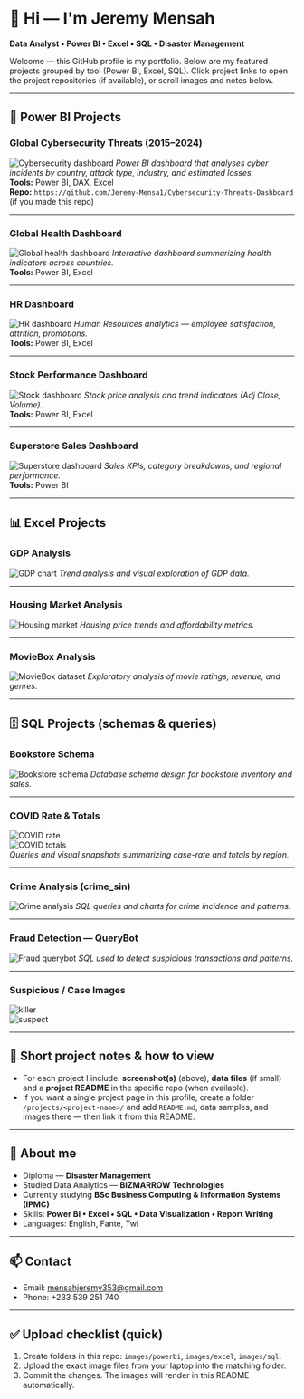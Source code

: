 # 👋 Hi — I'm Jeremy Mensah

**Data Analyst • Power BI • Excel • SQL • Disaster Management**

Welcome — this GitHub profile is my portfolio. Below are my featured projects grouped by tool (Power BI, Excel, SQL). Click project links to open the project repositories (if available), or scroll images and notes below.



---

## 📂 Power BI Projects

### Global Cybersecurity Threats (2015–2024)
![Cybersecurity dashboard](https://github.com/Jeremy-Mensah1/Jeremy-Mensah1/blob/main/cybersecurity_dashboard.jpg?raw=true)
*Power BI dashboard that analyses cyber incidents by country, attack type, industry, and estimated losses.*  
**Tools:** Power BI, DAX, Excel  
**Repo:** `https://github.com/Jeremy-Mensa1/Cybersecurity-Threats-Dashboard` (if you made this repo)

---

### Global Health Dashboard
![Global health dashboard](https://github.com/Jeremy-Mensah1/Jeremy-Mensah1/blob/main/global_health_dashboard.jpg?raw=true)
*Interactive dashboard summarizing health indicators across countries.*  
**Tools:** Power BI, Excel

---

### HR Dashboard
![HR dashboard](https://github.com/Jeremy-Mensah1/Jeremy-Mensah1/blob/main/hr_dashboard.jpg?raw=true)
*Human Resources analytics — employee satisfaction, attrition, promotions.*  
**Tools:** Power BI, Excel

---

### Stock Performance Dashboard
![Stock dashboard](https://github.com/Jeremy-Mensah1/Jeremy-Mensah1/blob/main/stock.jpg?raw=true)
*Stock price analysis and trend indicators (Adj Close, Volume).*  
**Tools:** Power BI, Excel

---

### Superstore Sales Dashboard
![Superstore dashboard](https://github.com/Jeremy-Mensah1/Jeremy-Mensah1/blob/main/superstore.jpg?raw=true)
*Sales KPIs, category breakdowns, and regional performance.*  
**Tools:** Power BI

---

## 📊 Excel Projects

### GDP Analysis
![GDP chart](https://github.com/Jeremy-Mensah1/Jeremy-Mensah1/blob/main/gdp.png?raw=true)
*Trend analysis and visual exploration of GDP data.*

---

### Housing Market Analysis
![Housing market](https://github.com/Jeremy-Mensah1/Jeremy-Mensah1/blob/main/housing.jpg?raw=true)
*Housing price trends and affordability metrics.*

---

### MovieBox Analysis
![MovieBox dataset](https://github.com/Jeremy-Mensah1/Jeremy-Mensah1/blob/main/moviebox.jpg?raw=true)
*Exploratory analysis of movie ratings, revenue, and genres.*

---

## 🗄️ SQL Projects (schemas & queries)

### Bookstore Schema
![Bookstore schema](https://github.com/Jeremy-Mensah1/Jeremy-Mensah1/blob/main/bookstore_schema.png?raw=true)
*Database schema design for bookstore inventory and sales.*

---

### COVID Rate & Totals
![COVID rate](https://github.com/Jeremy-Mensah1/Jeremy-Mensah1/blob/main/covid_rates.png?raw=true)  
![COVID totals](images/sql/covid_totals.png)  
*Queries and visual snapshots summarizing case-rate and totals by region.*

---

### Crime Analysis (crime_sin)
![Crime analysis](images/sql/crime_sin.png)
*SQL queries and charts for crime incidence and patterns.*

---

### Fraud Detection — QueryBot
![Fraud querybot](images/sql/fraud_querybot.png)
*SQL used to detect suspicious transactions and patterns.*

---

### Suspicious / Case Images
![killer](images/sql/killer.png)  
![suspect](images/sql/suspect.png)

---

## 📌 Short project notes & how to view
- For each project I include: **screenshot(s)** (above), **data files** (if small) and a **project README** in the specific repo (when available).  
- If you want a single project page in this profile, create a folder `/projects/<project-name>/` and add `README.md`, data samples, and images there — then link it from this README.

---

## 🧾 About me
- Diploma — **Disaster Management**  
- Studied Data Analytics — **BIZMARROW Technologies**  
- Currently studying **BSc Business Computing & Information Systems (IPMC)**  
- Skills: **Power BI • Excel • SQL • Data Visualization • Report Writing**  
- Languages: English, Fante, Twi

---

## 📫 Contact
- Email: [mensahjeremy353@gmail.com](mailto:mensahjeremy353@gmail.com)  
- Phone: +233 539 251 740

---

## ✅ Upload checklist (quick)
1. Create folders in this repo: `images/powerbi`, `images/excel`, `images/sql`.  
2. Upload the exact image files from your laptop into the matching folder.  
3. Commit the changes. The images will render in this README automatically.


